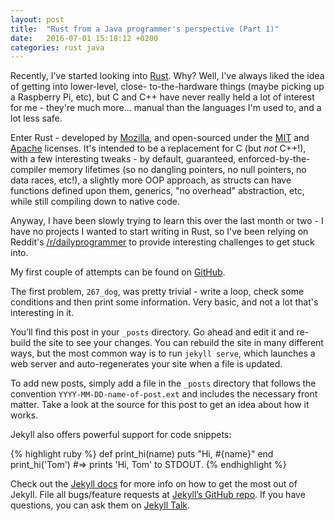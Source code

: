 ```yaml
---
layout: post
title:  "Rust from a Java programmer's perspective (Part 1)"
date:   2016-07-01 15:18:12 +0200
categories: rust java
---
```

Recently, I've started looking into [Rust](https://www.rust-lang.org).
Why? Well, I've always liked the idea of getting into lower-level, close-
to-the-hardware things (maybe picking up a Raspberry Pi, etc), but C and
C++ have never really held a lot of interest for me - they're much 
more... manual than the languages I'm used to, and a lot less safe.

Enter Rust - developed by [Mozilla](https://www.mozilla.org/en-US/), and 
open-sourced under the [MIT](https://github.com/rust-lang/rust/blob/master/LICENSE-MIT) 
and [Apache](https://github.com/rust-lang/rust/blob/master/LICENSE-APACHE) 
licenses. It's intended to be a replacement for C (but *not* C++!), with
a few interesting tweaks - by default, guaranteed, 
enforced-by-the-compiler memory lifetimes (so no dangling pointers, no 
null pointers, no data races, etc!), a slightly more OOP approach, as
structs can have functions defined upon them, generics, "no overhead" 
abstraction, etc, while still compiling down to native code.

Anyway, I have been slowly trying to learn this over the last month or
two - I have no projects I wanted to start writing in Rust, so I've been 
relying on Reddit's [/r/dailyprogrammer](https://www.reddit.com/r/dailyprogrammer) 
to provide interesting challenges to get stuck into.

My first couple of attempts can be found on [GitHub](https://github.com/ipsi/reddit-daily-programmer).

The first problem, `267_dog`, was pretty trivial - write a loop, check 
some conditions and then print some information. Very basic, and not a 
lot that's interesting in it.


You’ll find this post in your `_posts` directory. Go ahead and edit it and re-build the site to see your changes. You can rebuild the site in many different ways, but the most common way is to run `jekyll serve`, which launches a web server and auto-regenerates your site when a file is updated.

To add new posts, simply add a file in the `_posts` directory that follows the convention `YYYY-MM-DD-name-of-post.ext` and includes the necessary front matter. Take a look at the source for this post to get an idea about how it works.

Jekyll also offers powerful support for code snippets:

{% highlight ruby %}
def print_hi(name)
  puts "Hi, #{name}"
end
print_hi('Tom')
#=> prints 'Hi, Tom' to STDOUT.
{% endhighlight %}

Check out the [Jekyll docs][jekyll-docs] for more info on how to get the most out of Jekyll. File all bugs/feature requests at [Jekyll’s GitHub repo][jekyll-gh]. If you have questions, you can ask them on [Jekyll Talk][jekyll-talk].

[jekyll-docs]: http://jekyllrb.com/docs/home
[jekyll-gh]:   https://github.com/jekyll/jekyll
[jekyll-talk]: https://talk.jekyllrb.com/
